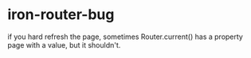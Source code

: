 iron-router-bug
===============

if you hard refresh the page, sometimes Router.current() has a property page with a value, but it shouldn't.
